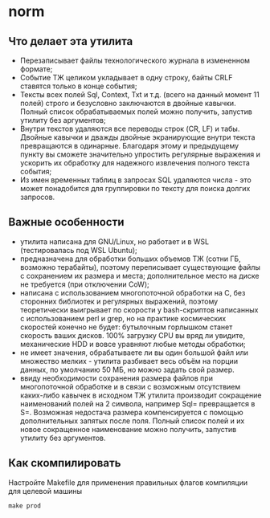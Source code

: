 # norm

## Что делает эта утилита

+ Перезаписывает файлы технологического журнала в измененном формате;
+ Событие ТЖ целиком укладывает в одну строку, байты CRLF ставятся только в конце события;
+ Тексты всех полей Sql, Context, Txt и т.д. (всего на данный момент 11 полей) строго и безусловно заключаются в двойные кавычки. Полный список обрабатываемых полей можно получить, запустив утилиту без аргументов;
+ Внутри текстов удаляются все переводы строк (CR, LF) и табы. Двойные кавычки и дважды двойные экранирующие внутри текста превращаются в одинарные. Благодаря этому и предыдущему пункту вы сможете значительно упростить регулярные выражения и ускорить их обработку для надежного извлечения полного текста события;
+ Из имен временных таблиц в запросах SQL удаляются числа - это может понадобится для группировки по тексту для поиска долгих запросов.

## Важные особенности

+ утилита написана для GNU/Linux, но работает и в WSL (тестировалась под WSL Ubuntu);
+ предназначена для обработки больших объемов ТЖ (сотни ГБ, возможно терабайты), поэтому переписывает существующие файлы с сохранением их размера и места; дополнительное место на диске не требуется (при отключении CoW);
+ написана c использованием многопоточной обработки на C, без сторонних библиотек и регулярных выражений, поэтому теоретически выигрывает по скорости у bash-скриптов написанных с использованием perl и grep, но на практике космических скоростей конечно не будет: бутылочным горлышком станет скорость ваших дисков. 100% загрузку CPU вы вряд ли увидите, механические HDD и вовсе уравняют любые методы обработки;
+ не имеет значения, обрабатываете ли вы один большой файл или множество мелких - утилита разбивает весь объём на порции данных, по умолчанию 50 МБ, но можно задать свой размер.
+ ввиду необходимости сохранения размера файлов при многопоточной обработке и в связи с возможным отсутствием каких-либо кавычек в исходном ТЖ утилита производит сокращение наименований полей на 2 символа, например Sql= превращается в S=. Возможная недостача размера компенсируется с помощью дополнительных запятых после поля. Полный список полей и их новое сокращенное наименование можно получить, запустив утилиту без аргументов.

## Как скомпилировать

Настройте Makefile для применения правильных флагов компиляции для целевой машины

```
make prod
```

